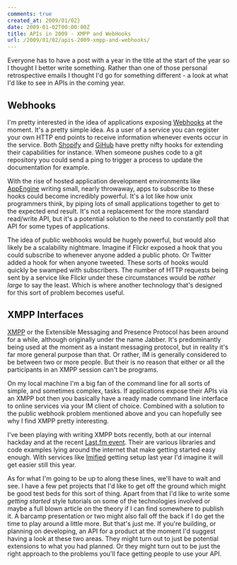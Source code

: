 ```yaml
---
comments: true
created_at: 2009/01/02}
date: 2009-01-02T00:00:00Z
title: APIs in 2009 - XMPP and WebHooks
url: /2009/01/02/apis-2009-xmpp-and-webhooks/
---
```


Everyone has to have a post with a year in the title at the start of the year so I thought I better write something. Rather than one of those personal retrospective emails I thought I'd go for something different - a look at what I'd like to see in APIs in the coming year.

Webhooks
--------

I'm pretty interested in the idea of applications exposing [Webhooks](http://webhooks.pbwiki.com/) at the moment. It's a pretty simple idea. As a user of a service you can register your own HTTP end points to receive information whenever events occur in the service. Both [Shopify](http://wiki.shopify.com/WebHook) and [GiHub](http://github.com/guides/post-receive-hooks) have pretty nifty hooks for extending their capabilities for instance. When someone pushes code to a git repository you could send a ping to trigger a process to update the documentation for example.

With the rise of hosted application development environments like [AppEngine](http://code.google.com/appengine/) writing small, nearly throwaway, apps to subscribe to these hooks could become incredibly powerful. It's a lot like how unix programmers think, by piping lots of small applications together to get to the expected end result. It's not a replacement for the more standard read/write API, but it's a potential solution to the need to constantly poll that API for some types of applications.

The idea of public webhooks would be hugely powerful, but would also likely be a scalability nightmare. Imagine if Flickr exposed a hook that you could subscribe to whenever anyone added a public photo. Or Twitter added a hook for when anyone tweeted. These sorts of hooks would quickly be swamped with subscribers. The number of HTTP requests being sent by a service like Flickr under these circumstances would be *rather large* to say the least. Which is where another technology that's designed for this sort of problem becomes useful.

XMPP Interfaces
---------------

[XMPP](http://xmpp.org/) or the Extensible Messaging and Presence Protocol has been around for a while, although originally under the name Jabber. It's predominantly being used at the moment as a instant messaging protocol, but in reality it's far more general purpose than that. Or rather, IM is generally considered to be between two or more people. But their is no reason that either or all the participants in an XMPP session can't be programs.

On my local machine I'm a big fan of the command line for all sorts of simple, and sometimes complex, tasks. If applications expose their APIs via an XMPP bot then you basically have a ready made command line interface to online services via your IM client of choice. Combined with a solution to the public webhook problem mentioned above and you can hopefully see why I find XMPP pretty interesting.

I've been playing with writing XMPP bots recently, both at our internal hackday and at the recent [Last.fm event](http://github.com/garethr/lastbot/tree/master). Their are various libraries and code examples lying around the internet that make getting started easy enough. With services like [Imified](http://imified.com/) getting setup last year I'd imagine it will get easier still this year.

As for what I'm going to be up to along these lines, we'll have to wait and see. I have a few pet projects that I'd like to get off the ground which might be good test beds for this sort of thing. Apart from that I'd like to write some *getting started* style tutorials on some of the technologies involved or maybe a full blown article on the theory if I can find somewhere to publish it. A barcamp presentation or two might also fall off the back if I do get the time to play around a little more. But that's just me. If you're building, or planning on developing, an API for a product at the moment I'd suggest having a look at these two areas. They might turn out to just be potential extensions to what you had planned. Or they might turn out to be just the right approach to the problems you'll face getting people to use your API.
